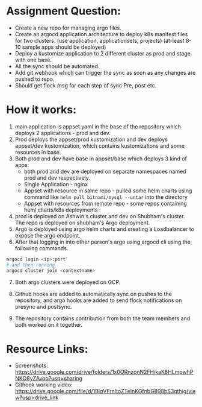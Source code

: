 # Assignment Question:

- Create a new repo for managing argo files.
- Create an argocd application architecture to deploy k8s manifest files for two clusters. (use application, applicationsets, projects) (at-least 8-10 sample apps should be deployed)
- Deploy a kustomize application to 2 different cluster as prod and stage with one base.
- All the sync should be automated.
- Add git webhook which can trigger the sync as soon as any changes are pushed to repo.
- Should get flock msg for each step of sync Pre, post etc.


# How it works:
1. main application is appset.yaml in the base of the repository which deploys 2 applications - prod and dev.
2. Prod deploys the appset/prod kustomization and dev deploys appset/dev kustomization, which contains kustomizations and some resources in base.
3. Both prod and dev have base in appset/base which deploys 3 kind of apps:
    * both prod and dev are deployed on separate namespaces named prod and dev respectively.
    * Single Application - nginx
    * Appset with resource in same repo - pulled some helm charts using command like `helm pull bitnami/mysql --untar` into the directory
    * Appset with resources from remote repo - some repos containing heml charts/k8s deployments
4. prod is deployed on Ashwin's cluster and dev on Shubham's cluster. The repo is deployed on shubham's Argo deployment. 
5. Argo is deployed using argo helm charts and creating a Loadbalancer to expose the argo endpoint.
6. After that logging in into other person's argo using argocd cli using the following commands.
```bash
argocd login <ip>:port` 
# and then running 
argocd cluster join <contextname>
```
7. Both argo clusters were deployed on GCP. 
8. Github hooks are added to automatically sync on pushes to the repository, and argo hooks are added to send flock notifications on presync and postsync.

9. The repository contains contribution from both the team members and both worked on it together.

# Resource Links:
- Screenshots: https://drive.google.com/drive/folders/1x0QRnzonN2FHikaK8HLmpwhPNKO8yZAvoo?usp=sharing
- Githook working video: https://drive.google.com/file/d/1BlqVFrnltoZTeInKGfnbG898bS3qthig/view?usp=drive_link
